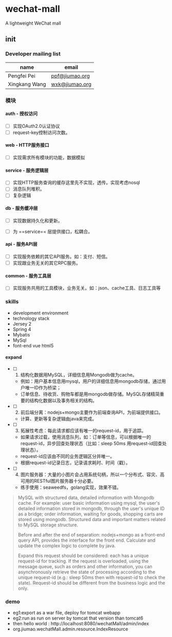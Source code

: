 # wechat-mall
A lightweight WeChat mall

## init

### Developer mailing list
name  | email
---|---
Pengfei Pei | <ppf@jiumao.org>
Xingkang Wang | <wxk@jiumao.org>

### 模块

#### auth - 授权访问
- [ ] 实现OAuth2.0认证协议
- [ ] request-key控制访问次数。

#### web - HTTP服务接口
- [ ] 实现需求所有模块的功能，数据模拟

#### service - 服务逻辑层
- [ ] 实现HTTP服务查询的缓存这里先不实现，透传。实现考虑nosql
- [ ] 消息队列堆积。
- [ ] 复杂逻辑

#### db - 服务缓冲层
- [ ] 实现数据持久化和更新。
- [ ] 为 ==service== 层提供接口，松耦合。


#### api - 服务API层
- [ ] 实现服务依赖的其它API服务。如：支付、短信。
- [ ] 实现跟业务无关的其它RPC服务。

#### common - 服务工具层
- [ ] 实现服务共用的工具模块，业务无关。如：json、cache工具、日志工具等


### skills
* development environment
* technology stack 
* Jersey 2
* Spring 4
* Mybatis
* MySql
* font-end vue html5
#### expand
- [ ] 1. 结构化数据用MySQL，详细信息用Mongodb做为cache。
  - 例如：用户基本信息用mysql，用户的详细信息用mongodb存储，通过用户唯一ID作为桥梁；
  - 订单信息、待收货、购物车都是用mongodb做存储。MySQL存储精简重要的结构化数据以及事务相关的结构。
- [ ] 2. 前后端分离：nodejs+mongo主要作为前端查询API，为前端提供接口。
  - 计算、更新等复杂逻辑由java来完成。
- [ ] 3. 拓展性考虑：每此请求都应该有唯一的request-id，用于追踪。
  - 如果请求过载，使用消息队列，如：订单等信息，可以根据唯一的request-id，异步回查处理状态（比如：sleep 50ms 用request-id回查处理状态）。
  - request-id应该由不同的业务逻辑区分并唯一。
  - 根据request-id记录日志，记录请求耗时、时间（戳）。
- [ ] 4. 图片服务器：大量的小图片会占用系统句柄，所以一个分布式、容灾、高可用的RESTful图片服务器十分必要。
  - 练手使用：seaweedfs，golang实现，效果不错。

> <html>
> <p>MySQL with structured data, detailed information with Mongodb cache. For example: user basic information using mysql, the user's detailed information stored in mongodb, through the user's unique ID as a bridge; order information, waiting for goods, shopping carts are stored using mongodb. Structured data and important matters related to MySQL storage structure.</p><p>
> Before and after the end of separation: nodejs+mongo as a front-end query API, provides the interface for the front end. Calculate and update the complex logic to complete by java.</p><p>
> Expand this request should be considered: each has a unique request-id for tracking. If the request is overloaded, using the message queue, such as orders and other information, you can asynchronously retrieve the state of processing according to the unique request-id (e.g.: sleep 50ms then with request-id to check the state). Request-id should be different from the business logic and the only.</p>
> </html>



### demo
* eg1:export as a war file, deploy for tomcat webapp
* eg2:run as run on server by tomcat that version than tomcat6
* then hello world : http://localhost:8080/wechatMall/admin/index 
* org.jiumao.wechatMall.admin.resource.IndexResource